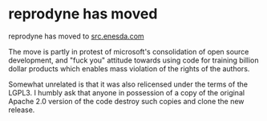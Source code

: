 # reprodyne has moved

reprodyne has moved to [src.enesda.com](https://src.enesda.com/nursery/reprodyne)

The move is partly in protest of microsoft's consolidation of open source development, and "fuck you" attitude towards using code for training billion dollar products which enables mass violation of the rights of the authors.

Somewhat unrelated is that it was also relicensed under the terms of the LGPL3. I humbly ask that anyone in possession of a copy of the original Apache 2.0 version of the code destroy such copies and clone the new release.
